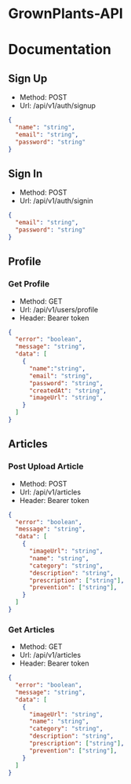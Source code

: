 # GrownPlants-API

# Documentation

## Sign Up

- Method: POST
- Url: /api/v1/auth/signup

```json
{
  "name": "string",
  "email": "string",
  "password": "string"
}
```

## Sign In

- Method: POST
- Url: /api/v1/auth/signin

```json
{
  "email": "string",
  "password": "string"
}
```

## Profile

### Get Profile

- Method: GET
- Url: /api/v1/users/profile
- Header: Bearer token

```json
{
  "error": "boolean",
  "message": "string",
  "data": [
    {
      "name":"string",
      "email": "string",
      "password": "string",
      "createdAt": "string",
      "imageUrl": "string",
    }
  ]
}
```

## Articles

### Post Upload Article

- Method: POST
- Url: /api/v1/articles
- Header: Bearer token

```json
{
  "error": "boolean",
  "message": "string",
  "data": [
    {
      "imageUrl": "string",
      "name": "string",
      "category": "string",
      "description": "string",
      "prescription": ["string"],
      "prevention": ["string"],
    }
  ]
}
```

### Get Articles

- Method: GET
- Url: /api/v1/articles
- Header: Bearer token

```json
{
  "error": "boolean",
  "message": "string",
  "data": [
    {
      "imageUrl": "string",
      "name": "string",
      "category": "string",
      "description": "string",
      "prescription": ["string"],
      "prevention": ["string"],
    }
  ]
}
```
